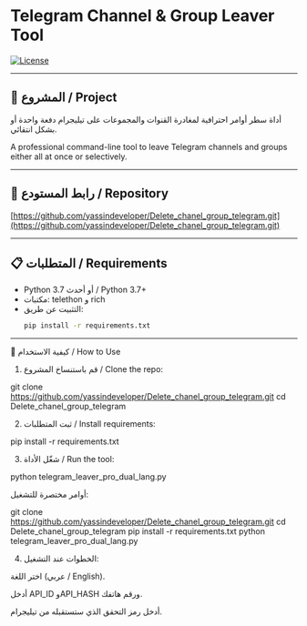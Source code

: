 # Telegram Channel & Group Leaver Tool

[![License](https://img.shields.io/badge/license-MIT-blue.svg)](LICENSE)

---

## 📌 المشروع / Project

أداة سطر أوامر احترافية لمغادرة القنوات والمجموعات على تيليجرام دفعة واحدة أو بشكل انتقائي.

A professional command-line tool to leave Telegram channels and groups either all at once or selectively.

---

## 🔗 رابط المستودع / Repository

[https://github.com/yassindeveloper/Delete_chanel_group_telegram.git](https://github.com/yassindeveloper/Delete_chanel_group_telegram.git)

---

## 📋 المتطلبات / Requirements

- Python 3.7 أو أحدث / Python 3.7+
- مكتبات: telethon و rich
- التثبيت عن طريق:
  ```bash
  pip install -r requirements.txt


---

🚀 كيفية الاستخدام / How to Use

1. قم باستنساخ المشروع / Clone the repo:

git clone https://github.com/yassindeveloper/Delete_chanel_group_telegram.git
cd Delete_chanel_group_telegram


2. ثبت المتطلبات / Install requirements:

pip install -r requirements.txt


3. شغّل الأداة / Run the tool:

python telegram_leaver_pro_dual_lang.py



أوامر مختصرة للتشغيل:

git clone https://github.com/yassindeveloper/Delete_chanel_group_telegram.git
cd Delete_chanel_group_telegram
pip install -r requirements.txt
python telegram_leaver_pro_dual_lang.py

4. الخطوات عند التشغيل:

اختر اللغة (عربي / English).

أدخل API_ID وAPI_HASH ورقم هاتفك.

أدخل رمز التحقق الذي ستستقبله من تيليجرام.
